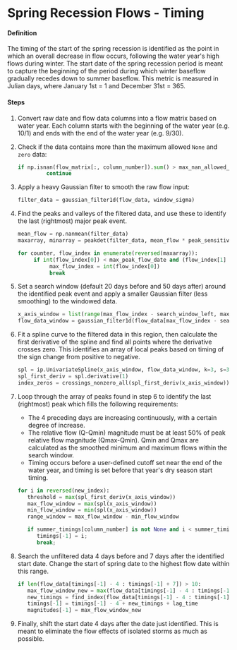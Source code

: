 # Spring Recession Flows - Timing

#### Definition

The timing of the start of the spring recession is identified as the point in which an overall decrease in flow occurs, following the water year's high flows during winter. The start date of the spring recession period is meant to capture the beginning of the period during which winter baseflow gradually recedes down to summer baseflow. This metric is measured in Julian days, where January 1st = 1 and December 31st = 365.

#### Steps

1. Convert raw date and flow data columns into a flow matrix based on water year. Each column starts with the beginning of the water year \(e.g. 10/1\) and ends with the end of the water year \(e.g. 9/30\).

2. Check if the data contains more than the maximum allowed `None` and `zero` data:

   ```py
   if np.isnan(flow_matrix[:, column_number]).sum() > max_nan_allowed_per_year or np.count_nonzero(flow_matrix[:, column_number]==0) > max_zero_allowed_per_year:
            continue
   ```

3. Apply a heavy Gaussian filter to smooth the raw flow input:

   ```py
   filter_data = gaussian_filter1d(flow_data, window_sigma)
   ```

4. Find the peaks and valleys of the filtered data, and use these to identify the last \(rightmost\) major peak event.

   ```py
   mean_flow = np.nanmean(filter_data)
   maxarray, minarray = peakdet(filter_data, mean_flow * peak_sensitivity)

   for counter, flow_index in enumerate(reversed(maxarray)):
        if int(flow_index[0]) < max_peak_flow_date and (flow_index[1] - min_flow) / flow_range > peak_filter_percentage:
             max_flow_index = int(flow_index[0])
             break
   ```

5. Set a search window \(default 20 days before and 50 days after\) around the identified peak event and apply a smaller Gaussian filter (less smoothing) to the windowed data.

   ```py
   x_axis_window = list(range(max_flow_index - search_window_left, max_flow_index + search_window_right))
   flow_data_window = gaussian_filter1d(flow_data[max_flow_index - search_window_left : max_flow_index + search_window_right], fit_sigma)
   ```

6. Fit a spline curve to the filtered data in this region, then calculate the first derivative of the spline and find all points where the derivative crosses zero. This identifies an array of local peaks based on timing of the sign change from positive to negative.

   ```py
   spl = ip.UnivariateSpline(x_axis_window, flow_data_window, k=3, s=3)
   spl_first_deriv = spl.derivative(1)
   index_zeros = crossings_nonzero_all(spl_first_deriv(x_axis_window))
   ```

7. Loop through the array of peaks found in step 6 to identify the last \(rightmost\) peak which fills the following requirements:

   * The 4 preceding days are increasing continuously, with a certain degree of increase.
   * The relative flow \(Q-Qmin\) magnitude must be at least 50% of peak relative flow magnitude \(Qmax-Qmin\). Qmin and Qmax are calculated as the smoothed minimum and maximum flows within the search window.
   * Timing occurs before a user-defined cutoff set near the end of the water year, and timing is set before that year's dry season start timing. 

   ```py
   for i in reversed(new_index):
      threshold = max(spl_first_deriv(x_axis_window))
      max_flow_window = max(spl(x_axis_window))
      min_flow_window = min(spl(x_axis_window))
      range_window = max_flow_window - min_flow_window

      if summer_timings[column_number] is not None and i < summer_timings[column_number] and i > timing_cutoff and spl(i) - spl(i-1) > threshold * current_sensitivity * 1 and spl(i-1) - spl(i-2) > threshold * current_sensitivity * 2 and spl(i-2) - spl(i-3) > threshold * current_sensitivity * 3 and spl(i-3) - spl(i-4) > threshold * current_sensitivity * 4 and (spl(i) - min_flow_window) / range_window > min_percentage_of_max_flow:
         timings[-1] = i;
         break;
   ```

8. Search the unfiltered data 4 days before and 7 days after the identified start date. Change the start of spring date to the highest flow date within this range.
   ```py
   if len(flow_data[timings[-1] - 4 : timings[-1] + 7]) > 10:
      max_flow_window_new = max(flow_data[timings[-1] - 4 : timings[-1] + 7])
      new_timings = find_index(flow_data[timings[-1] - 4 : timings[-1] + 7], max_flow_window_new)
      timings[-1] = timings[-1] - 4 + new_timings + lag_time
      magnitudes[-1] = max_flow_window_new
   ```
9. Finally, shift the start date 4 days after the date just identified. This is meant to eliminate the flow effects of isolated storms as much as possible.
